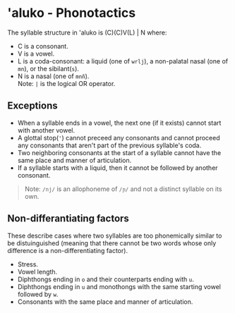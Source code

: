 # 'aluko - Phonotactics

The syllable structure in 'aluko is (C)(C)V(L) | N where:

- C is a consonant.
- V is a vowel.
- L is a coda-consonant: a liquid (one of `wrlj`), a non-palatal nasal (one of `mn`), or the sibilant(`s`).
- N is a nasal (one of `mnñ`).\
Note: `|` is the logical OR operator.

## Exceptions

- When a syllable ends in a vowel, the next one (if it exists) cannot start with another vowel.
- A glottal stop(`'`) cannot preceed any consonants and cannot proceed any consonants that aren't part of the previous syllable's coda.
- Two neighboring consonants at the start of a syllable cannot have the same place and manner of articulation.
- If a syllable starts with a liquid, then it cannot be followed by another consonant.

> Note: `/nj/` is an allophoneme of `/ɲ/` and not a distinct syllable on its own.

## Non-differantiating factors

These describe cases where two syllables are too phonemically similar to be distuinguished (meaning that there cannot be two words whose only difference is a non-differentiating factor).

- Stress.
- Vowel length.
- Diphthongs ending in `o` and their counterparts ending with `u`.
- Diphthongs ending in `u` and monothongs with the same starting vowel followed by `w`.
- Consonants with the same place and manner of articulation.